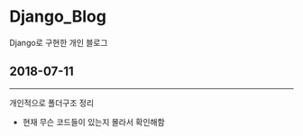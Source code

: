 **Django_Blog**
===

Django로 구현한 개인 블로그

## 2018-07-11
---
개인적으로 폴더구조 정리
 - 현재 무슨 코드들이 있는지 몰라서 확인해함


